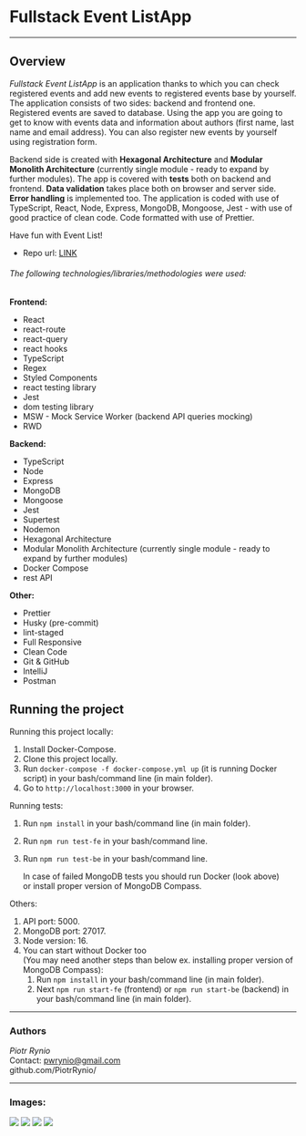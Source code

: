 # Fullstack Event ListApp

---

## Overview

_Fullstack Event ListApp_ is an application thanks to which you can check registered events and add
new events to registered events base by yourself. The application consists of two sides: backend and frontend one.
Registered events are saved to database.
Using the app you are going to get to know with events data and information about authors (first name, last name and email address).
You can also register new events by yourself using registration form.

Backend side is created with **Hexagonal Architecture** and **Modular Monolith Architecture** (currently single module - ready to expand by further modules).
The app is covered with **tests** both on backend and frontend.
**Data validation** takes place both on browser and server side.
**Error handling** is implemented too.
The application is coded with use of TypeScript, React, Node, Express, MongoDB, Mongoose, Jest - with use of good practice of clean code.
Code formatted with use of Prettier.

Have fun with Event List!

- Repo url: [LINK](https://github.com/PiotrRynio/fullstack-event-list-app.git)

###### The following technologies/libraries/methodologies were used:

**Frontend:**

- React
- react-route
- react-query
- react hooks
- TypeScript
- Regex
- Styled Components
- react testing library
- Jest
- dom testing library
- MSW - Mock Service Worker (backend API queries mocking)
- RWD

**Backend:**

- TypeScript
- Node
- Express
- MongoDB
- Mongoose
- Jest
- Supertest
- Nodemon
- Hexagonal Architecture
- Modular Monolith Architecture (currently single module - ready to expand by further modules)
- Docker Compose
- rest API

**Other:**

- Prettier
- Husky (pre-commit)
- lint-staged
- Full Responsive
- Clean Code
- Git & GitHub
- IntelliJ
- Postman

## Running the project

Running this project locally:

1. Install Docker-Compose.
3. Clone this project locally.
4. Run `docker-compose -f docker-compose.yml up` (it is running Docker script) in your bash/command line (in main folder).
5. Go to `http://localhost:3000` in your browser.

Running tests:

1. Run `npm install` in your bash/command line (in main folder).
2. Run `npm run test-fe` in your bash/command line.
3. Run `npm run test-be` in your bash/command line.

   In case of failed MongoDB tests you should run Docker (look above) <br/>
   or install proper version of MongoDB Compass.

Others:

1. API port: 5000.
2. MongoDB port: 27017.
3. Node version: 16.
4. You can start without Docker too <br/>
   (You may need another steps than below ex. installing proper version of MongoDB Compass):
   1. Run `npm install` in your bash/command line (in main folder).
   2. Next `npm run start-fe` (frontend) or `npm run start-be` (backend) in your bash/command line (in main folder).

---

### Authors

_Piotr Rynio_  
Contact:
pwrynio@gmail.com  
github.com/PiotrRynio/

---

### Images:

![](docs/image01.png)
![](docs/image02.png)
![](docs/image03.png)
![](docs/image04.png)
